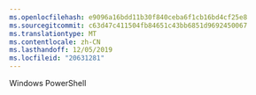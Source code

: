 ```yaml
---
ms.openlocfilehash: e9096a16bdd11b30f840ceba6f1cb16bd4cf25e8
ms.sourcegitcommit: c63d47c411504fb84651c43bb6851d9692450067
ms.translationtype: MT
ms.contentlocale: zh-CN
ms.lasthandoff: 12/05/2019
ms.locfileid: "20631281"
---
```

<Token xmlns:xlink="http://www.w3.org/1999/xlink">Windows PowerShell</Token>